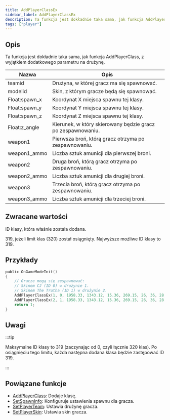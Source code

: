 ```yaml
---
title: AddPlayerClassEx
sidebar_label: AddPlayerClassEx
description: Ta funkcja jest dokładnie taka sama, jak funkcja AddPlayerClass, z wyjątkiem dodatkowego parametru na drużynę.
tags: ["player"]
---
```


## Opis

Ta funkcja jest dokładnie taka sama, jak funkcja AddPlayerClass, z wyjątkiem dodatkowego parametru na drużynę.

| Nazwa         | Opis                                                        |
| ------------- | ----------------------------------------------------------- |
| teamid        | Drużyna, w której gracz ma się spawnować.                   |
| modelid       | Skin, z którym gracze będą się spawnować.                   |
| Float:spawn_x | Koordynat X miejsca spawnu tej klasy.                       |
| Float:spawn_y | Koordynat Y miejsca spawnu tej klasy.                       |
| Float:spawn_z | Koordynat Z miejsca spawnu tej klasy.                       |
| Float:z_angle | Kierunek, w który skierowany będzie gracz po zespawnowaniu. |
| weapon1       | Pierwsza broń, którą gracz otrzyma po zespawnowaniu.        |
| weapon1_ammo  | Liczba sztuk amunicji dla pierwszej broni.                  |
| weapon2       | Druga broń, którą gracz otrzyma po zespawnowaniu.           |
| weapon2_ammo  | Liczba sztuk amunicji dla drugiej broni.                    |
| weapon3       | Trzecia broń, którą gracz otrzyma po zespawnowaniu.         |
| weapon3_ammo  | Liczba sztuk amunicji dla trzeciej broni.                   |

## Zwracane wartości

ID klasy, która właśnie została dodana.

319, jeżeli limit klas (320) został osiągnięty. Najwyższe możliwe ID klasy to 319.

## Przykłady

```c
public OnGameModeInit()
{
    // Gracze mogą się zespawnować:
    // Skinem CJ (ID 0) w drużynie 1.
    // Skinem The Trutha (ID 1) w drużynie 2.
    AddPlayerClassEx(1, 0, 1958.33, 1343.12, 15.36, 269.15, 26, 36, 28, 150, 0, 0); // CJ
    AddPlayerClassEx(2, 1, 1958.33, 1343.12, 15.36, 269.15, 26, 36, 28, 150, 0, 0); // The Truth
    return 1;
}
```

## Uwagi

:::tip

Maksymalne ID klasy to 319 (zaczynając od 0, czyli łącznie 320 klas). Po osiągnięciu tego limitu, każda następna dodana klasa będzie zastępować ID 319.

:::

## Powiązane funkcje

- [AddPlayerClass](AddPlayerClass): Dodaje klasę.
- [SetSpawnInfo](SetSpawnInfo): Konfiguruje ustawienia spawnu dla gracza.
- [SetPlayerTeam](SetPlayerTeam): Ustawia drużynę gracza.
- [SetPlayerSkin](SetPlayerSkin): Ustawia skin gracza.
